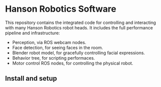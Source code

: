 Hanson Robotics Software
========================
This repository contains the integrated code for controlling and
interacting with many Hanson Robotics robot heads.  It includes the
full performance pipeline and infrastructure:

* Perception, via ROS webcam nodes.
* Face detection, for seeing faces in the room.
* Blender robot model, for gracefully controlling facial expressions.
* Behavior tree, for scripting performaces.
* Motor control ROS nodes, for controlling the physical robot.


Install and setup
-----------------

